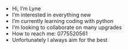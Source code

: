 -  Hi, I’m Lyne
-  I’m interested in everything new
-  I’m currently learning coding with python
-  I’m looking to collaborate on many upgrades
-  How to reach me: 0775520561
-  Unfortunately l always aim for the best

<!---
Lyne5/Lyne5 is a ✨ special ✨ repository because its `README.md` (this file) appears on your GitHub profile.
You can click the Preview link to take a look at your changes.
--->

